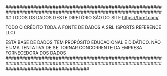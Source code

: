 ##################################################################################################################
TODOS OS DADOS DESTE DIRETÓRIO SÃO DO SITE https://fbref.com/

TODO O CRÉDITO TODA A FONTE DE DADOS A SRL (SPORTS REFERENCE LLC)

ESTÁ BASE DE DADOS TEM PROPÓSITO EDUCACIONAL E DIDÁTICO. NÃO É UMA TENTATIVA DE SE TORNAR CONCORRENTE DA EMPRESA FORNECEDORA DOS DADOS
##############################################################################################################################################



